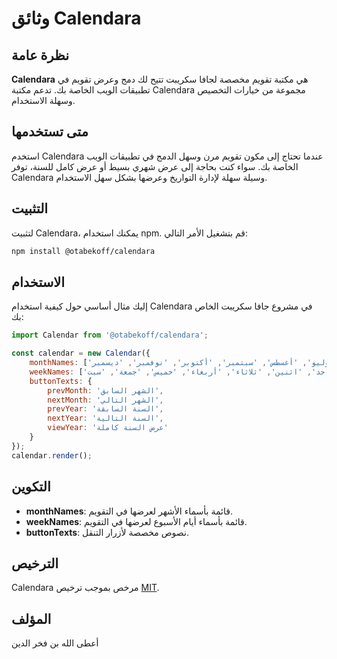 # وثائق Calendara

## نظرة عامة

**Calendara** هي مكتبة تقويم مخصصة لجافا سكريبت تتيح لك دمج وعرض تقويم في تطبيقات الويب الخاصة بك. تدعم مكتبة Calendara مجموعة من خيارات التخصيص وسهلة الاستخدام.

## متى تستخدمها

استخدم Calendara عندما تحتاج إلى مكون تقويم مرن وسهل الدمج في تطبيقات الويب الخاصة بك. سواء كنت بحاجة إلى عرض شهري بسيط أو عرض كامل للسنة، توفر Calendara وسيلة سهلة لإدارة التواريخ وعرضها بشكل سهل الاستخدام.

## التثبيت

لتثبيت Calendara، يمكنك استخدام npm. قم بتشغيل الأمر التالي:

```bash
npm install @otabekoff/calendara
```

## الاستخدام

إليك مثال أساسي حول كيفية استخدام Calendara في مشروع جافا سكريبت الخاص بك:

```js
import Calendar from '@otabekoff/calendara';

const calendar = new Calendar({
    monthNames: ['يناير', 'فبراير', 'مارس', 'أبريل', 'مايو', 'يونيو', 'يوليو', 'أغسطس', 'سبتمبر', 'أكتوبر', 'نوفمبر', 'ديسمبر'],
    weekNames: ['أحد', 'اثنين', 'ثلاثاء', 'أربعاء', 'خميس', 'جمعة', 'سبت'],
    buttonTexts: {
        prevMonth: 'الشهر السابق',
        nextMonth: 'الشهر التالي',
        prevYear: 'السنة السابقة',
        nextYear: 'السنة التالية',
        viewYear: 'عرض السنة كاملة'
    }
});
calendar.render();
```

## التكوين

- **monthNames**: قائمة بأسماء الأشهر لعرضها في التقويم.
- **weekNames**: قائمة بأسماء أيام الأسبوع لعرضها في التقويم.
- **buttonTexts**: نصوص مخصصة لأزرار التنقل.

## الترخيص

Calendara مرخص بموجب ترخيص [MIT](../../LICENSE.txt).

## المؤلف

أعطى الله بن فخر الدين